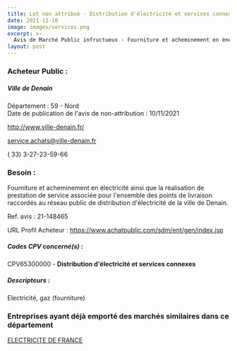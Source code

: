 ```yaml
---
title: Lot non attribué - Distribution d'électricité et services connexes
date: 2021-11-10
image: images/services.png
excerpt: >-
  Avis de Marché Public infructueux - Fourniture et acheminement en énergie électrique des points de livraisons de la ville de Denain et prestation de service associée.
layout: post
---
```


### Acheteur Public :
##### Ville de Denain
Département : 59 - Nord<br/>
Date de publication de l'avis de non-attribution : 10/11/2021


http://www.ville-denain.fr/

service.achats@ville-denain.fr

( 33) 3-27-23-59-66
### Besoin :

Fourniture et acheminement en électricité ainsi que la réalisation de prestation de service associée pour l'ensemble des points de livraison raccordés au réseau public de distribution d'électricité de la ville de Denain.

Ref. avis : 21-148465

URL Profil Acheteur : https://www.achatpublic.com/sdm/ent/gen/index.jsp

##### Codes CPV concerné(s) :
CPV65300000 - **Distribution d'électricité et services connexes** <br/>

##### Descripteurs :
Electricité, gaz (fourniture) <br/>

### Entreprises ayant déjà emporté des marchés similaires dans ce département
<a href="/entreprise-572/siren-552081317">ELECTRICITE DE FRANCE</a><br/><br/>
